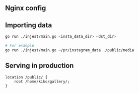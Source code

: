 ## Nginx config

## Importing data

```bash
go run ./injest/main.go <insta_data_dir> <dst_dir>

# For example
go run ./injest/main.go ~/pr/instagram_data ./public/media
```

## Serving in production

```nginx
location /public/ {
    root /home/kiko/gallery/;
}
```
